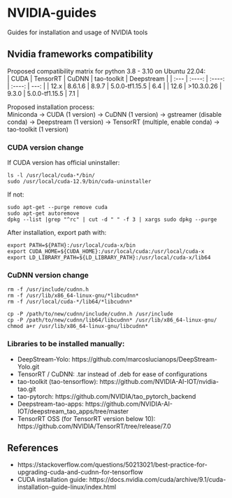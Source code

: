 # NVIDIA-guides
Guides for installation and usage of NVIDIA tools

## Nvidia frameworks compatibility
Proposed compatibility matrix for python 3.8 - 3.10 on Ubuntu 22.04:
<br> 
| CUDA | TensorRT   | CuDNN  | tao-toolkit    | Deepstream |
| :--- |  :----:    | :----: | :----:         | ---:       |
| 12.x | 8.6.1.6    | 8.9.7  | 5.0.0-tf1.15.5 | 6.4        |
| 12.6 | >10.3.0.26 | 9.3.0  | 5.0.0-tf1.15.5 | 7.1        |

Proposed installation process:
<br>
Miniconda -> CUDA (1 version) -> CuDNN (1 version) -> gstreamer (disable conda) -> Deepstream (1 version) -> TensorRT (multiple, enable conda) -> tao-toolkit (1 version)

### CUDA version change
If CUDA version has official uninstaller:
```shell
ls -l /usr/local/cuda-*/bin/
sudo /usr/local/cuda-12.9/bin/cuda-uninstaller
```

If not:
```shell
sudo apt-get --purge remove cuda
sudo apt-get autoremove
dpkg --list |grep "^rc" | cut -d " " -f 3 | xargs sudo dpkg --purge
```
After installation, export path with:
```shell
export PATH=${PATH}:/usr/local/cuda-x/bin
export CUDA_HOME=${CUDA_HOME}:/usr/local/cuda:/usr/local/cuda-x
export LD_LIBRARY_PATH=${LD_LIBRARY_PATH}:/usr/local/cuda-x/lib64
```

### CuDNN version change 
```shell
rm -f /usr/include/cudnn.h
rm -f /usr/lib/x86_64-linux-gnu/*libcudnn*
rm -f /usr/local/cuda-*/lib64/*libcudnn*

cp -P /path/to/new/cudnn/include/cudnn.h /usr/include
cp -P /path/to/new/cudnn/lib64/libcudnn* /usr/lib/x86_64-linux-gnu/
chmod a+r /usr/lib/x86_64-linux-gnu/libcudnn*
```

### Libraries to be installed manually:

<ul>
<li>
DeepStream-Yolo: https://github.com/marcoslucianops/DeepStream-Yolo.git
</li>
<li>
TensorRT / CuDNN: .tar instead of .deb for ease of configurations
</li>
<li>
tao-toolkit (tao-tensorflow): https://github.com/NVIDIA-AI-IOT/nvidia-tao.git
</li>
<li>
tao-pytorch: https://github.com/NVIDIA/tao_pytorch_backend
</li>  
<li>
Deepstream-tao-apps: https://github.com/NVIDIA-AI-IOT/deepstream_tao_apps/tree/master
</li>
<li>
TensorRT OSS (for TensorRT version below 10): https://github.com/NVIDIA/TensorRT/tree/release/7.0
</li>
</ul>

## References
<ul>
<li>
https://stackoverflow.com/questions/50213021/best-practice-for-upgrading-cuda-and-cudnn-for-tensorflow
</li>
<li>
CUDA installation guide: https://docs.nvidia.com/cuda/archive/9.1/cuda-installation-guide-linux/index.html
</li>
</ul>
